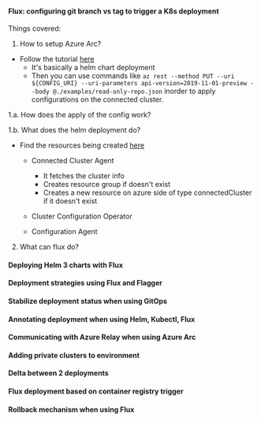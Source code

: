#### Flux: configuring git branch vs tag to trigger a K8s deployment

Things covered:  

1. How to setup Azure Arc?

  -  Follow the tutorial [here](https://github.com/Azure/ClusterConfigurationAgent/blob/master/README.md)
     - It's basically a helm chart deployment 
     - Then you can use commands like ```az rest --method PUT --uri ${CONFIG_URI} --uri-parameters api-version=2019-11-01-preview --body @./examples/read-only-repo.json``` inorder to apply configurations on the connected cluster. 

1.a. How does the apply of the config work? 

1.b. What does the helm deployment do?

  - Find the resources being created [here](https://github.com/Azure/ClusterConfigurationAgent/tree/master/azure-arc-k8sagents/charts/setupChart/templates)
     - Connected Cluster Agent
        - It fetches the cluster info
        - Creates resource group if doesn't exist
        - Creates a new resource on azure side of type connectedCluster if it doesn't exist
     
     - Cluster Configuration Operator
     - Configuration Agent

    
2. What can flux do? 


#### Deploying Helm 3 charts with Flux 

#### Deployment strategies using Flux and Flagger

#### Stabilize deployment status when using GitOps

#### Annotating deployment when using Helm, Kubectl, Flux

#### Communicating with Azure Relay when using Azure Arc

#### Adding private clusters to environment

#### Delta between 2 deployments

#### Flux deployment based on container registry trigger

#### Rollback mechanism when using Flux
